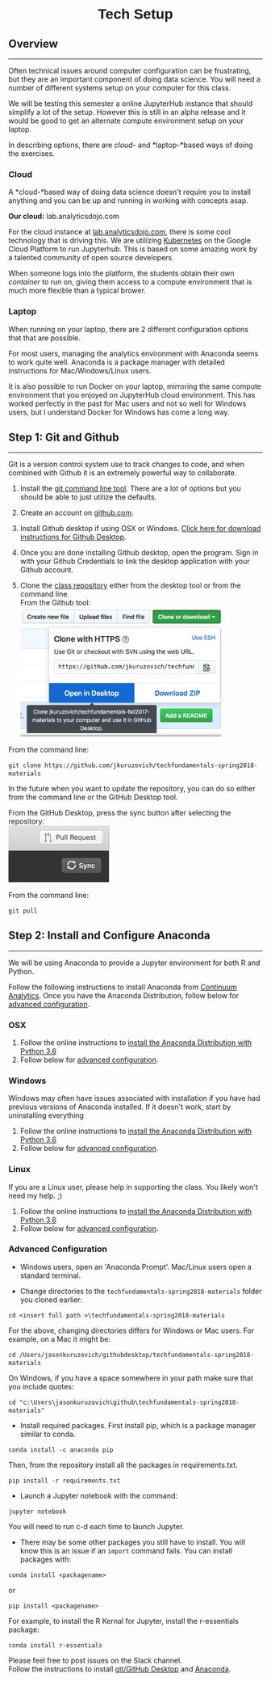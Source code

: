 <h1 style="font-family: Verdana, Geneva, sans-serif; text-align:center;">Tech Setup</h1>

## Overview
---

Often technical issues around computer configuration can be frustrating, but they are an important component of doing data science. You will need a number of different systems setup on your computer for this class.	

We will be testing this semester a online JupyterHub instance that should simplify a lot of the setup. However this is still in an alpha release and it would be good to get an alternate compute environment setup on your laptop.	

In describing options, there are *cloud-* and *laptop-*based ways of doing the exercises.	

### Cloud

A *cloud-*based way of doing data science doesn't require you to install anything and you can be up and running in working with concepts asap.	

**Our cloud:** lab.analyticsdojo.com

For the cloud instance at [lab.analyticsdojo.com](http://lab.analyticsdojo.com), there is some cool technology that is driving this. We are utilizing [Kubernetes](https://kubernetes.io) on the Google Cloud Platform to run Jupyterhub.  This is based on some amazing work by a talented community of open source developers.	

When someone logs into the platform, the students obtain their own *container* to run on, giving them access to a compute environment that is much more flexible than a typical brower.	

### Laptop

When running on your laptop, there are 2 different configuration options that that are possible.	

For most users, managing the analytics environment with Anaconda seems to work quite well. Anaconda is a package manager with detailed instructions for Mac/Windows/Linux users.

It is also possible to run Docker on your laptop, mirroring the same compute environment that you enjoyed on JupyterHub cloud environment. This has worked perfectly in the past for Mac users and not so well for Windows users, but I understand Docker for Windows has come a long way.	

## Step 1: Git and Github
---

Git is a version control system use to track changes to code, and when combined with Github it is an extremely powerful way to collaborate.	

 1. Install the [git command line tool](https://git-scm.com/downloads). There are a lot of options but you should be able to just utilize the defaults.	

 2. Create an account on [github.com](https://github.com).	

 3. Install Github desktop if using OSX or Windows. [Click here for download instructions for Github Desktop](https://desktop.github.com/).	

 4. Once you are done installing Github desktop, open the program.  Sign in with your Github Credentials to link the desktop application with your Github account.	

 5. Clone the [class repository](https://github.com/jkuruzovich/techfundamentals-spring2018-materials) either from the desktop tool or from the command line.	
	From the Github tool:	
 	<img src="images/clone.png" alt="clone" style="width:400px">	

From the command line:

```	
git clone https://github.com/jkuruzovich/techfundamentals-spring2018-materials	
```	

In the future when you want to update the repository, you can do so either from the command line or the GitHub Desktop tool.	

From the GitHub Desktop, press the sync button after selecting the repository:	
<img src="images/sync.png" alt="clone" style="width:200px">	

From the command line:	
```	
git pull	
```	

## Step 2: Install and Configure Anaconda
---	

We will be using Anaconda to provide a Jupyter environment for both R and Python.	

Follow the following instructions to install Anaconda from [Continuum Analytics](https://www.continuum.io/). Once you have the Anaconda Distribution, follow below for [advanced configuration](#advanced-configuration).	

### OSX	

1. Follow the online instructions to [install the Anaconda Distribution with Python 3.6](https://docs.continuum.io/anaconda/install/mac-os)	
2. Follow below for [advanced configuration](#advanced-configuration).	

### Windows
	
Windows may often have issues associated with installation if you have had previous versions of Anaconda installed.  If it doesn't work, start by uninstalling everything	

1. Follow the online instructions to [install the Anaconda Distribution with Python 3.6](https://docs.continuum.io/anaconda/install/windows)	
2. Follow below for [advanced configuration](#advanced-configuration).	

### Linux	

If you are a Linux user, please help in supporting the class. You likely won't need my help. ;)	

1. Follow the online instructions to [install the Anaconda Distribution with Python 3.6](https://docs.continuum.io/anaconda/install/linux)	
2. Follow below for [advanced configuration](#advanced-configuration).	


### Advanced Configuration	

* Windows users, open an 'Anaconda Prompt'.  Mac/Linux users open a standard terminal.	

* Change directories to the `techfundamentals-spring2018-materials` folder you cloned earlier:	

```	
cd <insert full path >\techfundamentals-spring2018-materials	
```

For the above, changing directories differs for Windows or Mac users. For example, on a Mac it might be:

```	
cd /Users/jasonkuruzovich/githubdesktop/techfundamentals-spring2018-materials	
```	
On Windows, if you have a space somewhere in your path make sure that you include quotes:	

```	
cd "c:\Users\jasonkuruzovich\github\techfundamentals-spring2018-materials"	
```	

* Install required packages. First install pip, which is a package manager similar to conda.

```	
conda install -c anaconda pip	
```	

Then, from the repository install all the packages in requirements.txt.	

```	
pip install -r requirements.txt	
```	

* Launch a Jupyter notebook with the command:

```	
jupyter notebook	
```	
You will need to run c-d each time to launch Jupyter.	

* There may be some other packages you still have to install.  You will know this is an issue if an `import` command fails.  You can install packages with:

```	
conda install <packagename>	
```	
or

```	
pip install <packagename>	
```	

For example, to install the R Kernal for Jupyter, install the r-essentials package:	

```	
conda install r-essentials	
```	

Please feel free to post issues on the Slack channel.	
Follow the instructions to install [git/GitHub Desktop](/setup/git/) and [Anaconda](/setup/anaconda).